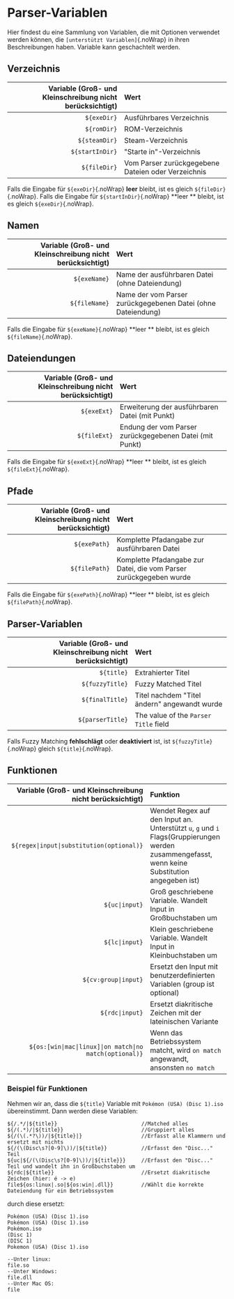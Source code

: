 # Parser-Variablen

Hier findest du eine Sammlung von Variablen, die mit Optionen verwendet werden können, die `[unterstützt Variablen]`{.noWrap} in ihren Beschreibungen haben. Variable kann geschachtelt werden.

## Verzeichnis

| Variable (Groß- und Kleinschreibung nicht berücksichtigt) | Wert                                               |
| ---------------------------------------------------------:|:-------------------------------------------------- |
|                                               `${exeDir}` | Ausführbares Verzeichnis                           |
|                                               `${romDir}` | ROM-Verzeichnis                                    |
|                                             `${steamDir}` | Steam-Verzeichnis                                  |
|                                           `${startInDir}` | "Starte in"-Verzeichnis                            |
|                                              `${fileDir}` | Vom Parser zurückgegebene Dateien oder Verzeichnis |

Falls die Eingabe für `${exeDir}`{.noWrap} **leer** bleibt, ist es gleich `${fileDir}`{.noWrap}. Falls die Eingabe für `${startInDir}`{.noWrap} **leer ** bleibt, ist es gleich `${exeDir}`{.noWrap}.

## Namen

| Variable (Groß- und Kleinschreibung nicht berücksichtigt) | Wert                                                         |
| ---------------------------------------------------------:|:------------------------------------------------------------ |
|                                              `${exeName}` | Name der ausführbaren Datei (ohne Dateiendung)               |
|                                             `${fileName}` | Name der vom Parser zurückgegebenen Datei (ohne Dateiendung) |

Falls die Eingabe für `${exeName}`{.noWrap} **leer ** bleibt, ist es gleich `${fileName}`{.noWrap}.

## Dateiendungen

| Variable (Groß- und Kleinschreibung nicht berücksichtigt) | Wert                                                    |
| ---------------------------------------------------------:|:------------------------------------------------------- |
|                                               `${exeExt}` | Erweiterung der ausführbaren Datei (mit Punkt)          |
|                                              `${fileExt}` | Endung der vom Parser zurückgegebenen Datei (mit Punkt) |

Falls die Eingabe für `${exeExt}`{.noWrap} **leer ** bleibt, ist es gleich `${fileExt}`{.noWrap}.

## Pfade

| Variable (Groß- und Kleinschreibung nicht berücksichtigt) | Wert                                                               |
| ---------------------------------------------------------:|:------------------------------------------------------------------ |
|                                              `${exePath}` | Komplette Pfadangabe zur ausführbaren Datei                        |
|                                             `${filePath}` | Komplette Pfadangabe zur Datei, die vom Parser zurückgegeben wurde |

Falls die Eingabe für `${exePath}`{.noWrap} **leer ** bleibt, ist es gleich `${filePath}`{.noWrap}.

## Parser-Variablen

| Variable (Groß- und Kleinschreibung nicht berücksichtigt) | Wert                                         |
| ---------------------------------------------------------:|:-------------------------------------------- |
|                                                `${title}` | Extrahierter Titel                           |
|                                           `${fuzzyTitle}` | Fuzzy Matched Titel                          |
|                                           `${finalTitle}` | Titel nachdem "Titel ändern" angewandt wurde |
|                                          `${parserTitle}` | The value of the `Parser Title` field        |

Falls Fuzzy Matching **fehlschlägt** oder **deaktiviert** ist, ist `${fuzzyTitle}`{.noWrap} gleich `${title}`{.noWrap}.

## Funktionen

|   Variable (Groß- und Kleinschreibung nicht berücksichtigt) | Funktion                                                                                                                                       |
| -----------------------------------------------------------:|:---------------------------------------------------------------------------------------------------------------------------------------------- |
|                 `${regex\|input\|substitution(optional)}` | Wendet Regex auf den Input an. Unterstützt `u`, `g` und `i` Flags(Gruppierungen werden zusammengefasst, wenn keine Substitution angegeben ist) |
|                                             `${uc\|input}` | Groß geschriebene Variable. Wandelt Input in Großbuchstaben um                                                                                 |
|                                             `${lc\|input}` | Klein geschriebene Variable. Wandelt Input in Kleinbuchstaben um                                                                               |
|                                       `${cv:group\|input}` | Ersetzt den Input mit benutzerdefinierten Variablen (group ist optional)                                                                       |
|                                            `${rdc\|input}` | Ersetzt diakritische Zeichen mit der lateinischen Variante                                                                                     |
| `${os:[win\|mac\|linux]\|on match\|no match(optional)}` | Wenn das Betriebssystem matcht, wird `on match` angewandt, ansonsten `no match`                                                                |

### Beispiel für Funktionen

Nehmen wir an, dass die `${title}` Variable mit `Pokémon (USA) (Disc 1).iso` übereinstimmt. Dann werden diese Variablen:

```
${/.*/|${title}}                           //Matched alles
${/(.*)/|${title}}                         //Gruppiert alles
${/(\(.*?\))/|${title}|}                   //Erfasst alle Klammern und ersetzt mit nichts
${/(\(Disc\s?[0-9]\))/|${title}}           //Erfasst den "Disc..." Teil
${uc|${/(\(Disc\s?[0-9]\))/|${title}}}     //Erfasst den "Disc..." Teil und wandelt ihn in Großbuchstaben um
${rdc|${title}}                            //Ersetzt diakritische Zeichen (hier: é -> e)
file${os:linux|.so|${os:win|.dll}}         //Wählt die korrekte Dateiendung für ein Betriebssystem
```

durch diese ersetzt:

```
Pokémon (USA) (Disc 1).iso
Pokémon (USA) (Disc 1).iso
Pokémon.iso
(Disc 1)
(DISC 1)
Pokemon (USA) (Disc 1).iso

--Unter linux:
file.so
--Unter Windows:
file.dll
--Unter Mac OS:
file
```
